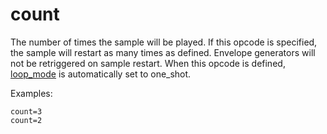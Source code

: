 # count

The number of times the sample will be played. If this opcode is specified, the
sample will restart as many times as defined. Envelope generators will not be
retriggered on sample restart. When this opcode is defined, [loop_mode](loop_mode)
is automatically set to one_shot.

Examples:

```
count=3
count=2
```
